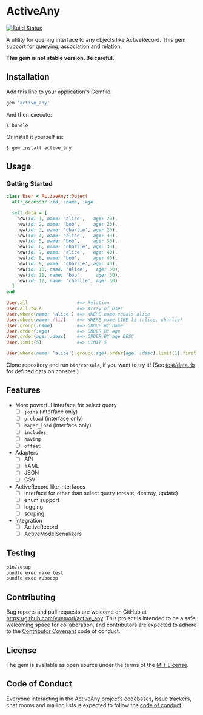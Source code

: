 # ActiveAny

[![Build Status](https://travis-ci.org/yuemori/active_any.svg?branch=master)](https://travis-ci.org/yuemori/active_any)

A utility for quering interface to any objects like ActiveRecord. This gem support for querying, association and relation.

**This gem is not stable version. Be careful.**

## Installation

Add this line to your application's Gemfile:

```ruby
gem 'active_any'
```

And then execute:

    $ bundle

Or install it yourself as:

    $ gem install active_any

## Usage

### Getting Started

```ruby
class User < ActiveAny::Object
  attr_accessor :id, :name, :age

  self.data = [
    new(id: 1, name: 'alice',   age: 20),
    new(id: 2, name: 'bob',     age: 20),
    new(id: 3, name: 'charlie', age: 20),
    new(id: 4, name: 'alice',   age: 30),
    new(id: 5, name: 'bob',     age: 30),
    new(id: 6, name: 'charlie', age: 30),
    new(id: 7, name: 'alice',   age: 40),
    new(id: 8, name: 'bob',     age: 40),
    new(id: 9, name: 'charlie', age: 40),
    new(id: 10, name: 'alice',   age: 50),
    new(id: 11, name: 'bob',     age: 50),
    new(id: 12, name: 'charlie', age: 50)
  ]
end

User.all                  #=> Relation
User.all.to_a             #=> Array of User
User.where(name: 'alice') #=> WHERE name equals alice
User.where(name: /li/)    #=> WHERE name LIKE li (alice, charlie)
User.group(:name)         #=> GROUP BY name
User.order(:age)          #=> ORDER BY age
User.order(age: :desc)    #=> ORDER BY age DESC
User.limit(5)             #=> LIMIT 5

User.where(name: 'alice').group(:age).order(age: :desc).limit(1).first # Chain
```

Clone repository and run `bin/console`, if you want to try it!
(See [test/data.rb](test/data.rb) for defined data on console.)

## Features

- More powerful interface for select query
  - [ ] `joins`      (interface only)
  - [ ] `preload`    (interface only)
  - [ ] `eager_load` (interface only)
  - [ ] `includes`
  - [ ] `having`
  - [ ] `offset`
- Adapters
  - [ ] API
  - [ ] YAML
  - [ ] JSON
  - [ ] CSV
- ActiveRecord like interfaces
  - [ ] Interface for other than select query (create, destroy, update)
  - [ ] enum support
  - [ ] logging
  - [ ] scoping
- Integration
  - [ ] ActiveRecord
  - [ ] ActiveModelSerializers

## Testing

```sh
bin/setup
bundle exec rake test
bundle exec rubocop
```

## Contributing

Bug reports and pull requests are welcome on GitHub at https://github.com/yuemori/active_any. This project is intended to be a safe, welcoming space for collaboration, and contributors are expected to adhere to the [Contributor Covenant](http://contributor-covenant.org) code of conduct.

## License

The gem is available as open source under the terms of the [MIT License](http://opensource.org/licenses/MIT).

## Code of Conduct

Everyone interacting in the ActiveAny project’s codebases, issue trackers, chat rooms and mailing lists is expected to follow the [code of conduct](https://github.com/[USERNAME]/active_any/blob/master/CODE_OF_CONDUCT.md).
